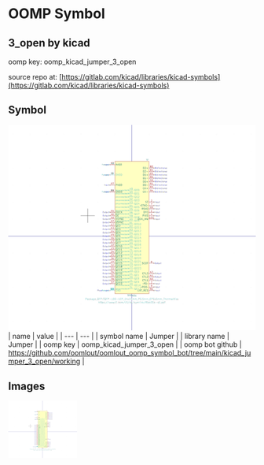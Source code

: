 # OOMP Symbol  
## 3_open  by kicad  
  
oomp key: oomp_kicad_jumper_3_open  
  
source repo at: [https://gitlab.com/kicad/libraries/kicad-symbols](https://gitlab.com/kicad/libraries/kicad-symbols)  
## Symbol  
  
[![working.png](working_600.png)](working.png)  
| name | value | 
| --- | --- | 
| symbol name | Jumper | 
| library name | Jumper | 
| oomp key | oomp_kicad_jumper_3_open | 
| oomp bot github | https://github.com/oomlout/oomlout_oomp_symbol_bot/tree/main/kicad_jumper_3_open/working | 
## Images  
  
[![working.png](working_140.png)](working.png)  
